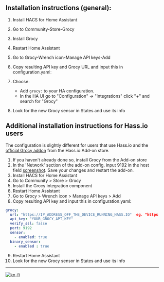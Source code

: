 ## Installation instructions (general):

1. Install HACS for Home Assistant
2. Go to Community-Store-Grocy
3. Install Grocy
4. Restart Home Assistant
5. Go to Grocy-Wrench icon-Manage API keys-Add
6. Copy resulting API key and Grocy URL and input this in configuration.yaml:
7. Choose:
   - Add `grocy:` to your HA configuration.
   - In the HA UI go to "Configuration" -> "Integrations" click "+" and search for "Grocy"

8. Look for the new Grocy sensor in States and use its info


## Additional installation instructions for Hass.io users

The configuration is slightly different for users that use Hass.io and the [official Grocy addon](https://github.com/hassio-addons/addon-grocy) from the Hass.io Add-on store.

1. If you haven't already done so, install Grocy from the Add-on store
2. In the 'Network' section of the add-on config, input 9192 in the host field [screenshot](https://github.com/custom-components/grocy/raw/master/grocy-addon-config.png). Save your changes and restart the add-on.
3. Install HACS for Home Assistant
4. Go to Community > Store > Grocy
5. Install the Grocy integration component
6. Restart Home Assistant
7. Go to Grocy > Wrench icon > Manage API keys > Add
8. Copy resulting API key and input this in configuration.yaml:

```yaml
grocy:
  url: "https://IP_ADDRESS_OFF_THE_DEVICE_RUNNING_HASS.IO"  eg. "https://192.168.1.4"
  api_key: "YOUR_GROCY_API_KEY"
  verify_ssl: false
  port: 9192
  sensor:
    - enabled: true
  binary_sensor:
    - enabled : true
```

9. Restart Home Assistant
10. Look for the new Grocy sensor in States and use its info

---
[![ko-fi](https://www.ko-fi.com/img/githubbutton_sm.svg)](https://ko-fi.com/X8X1LYUK)
